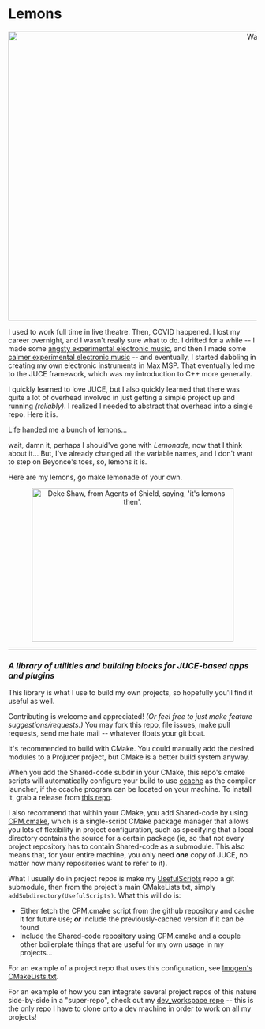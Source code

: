 # Lemons

<p align="center">
  <img src="https://github.com/benthevining/Lemons/blob/main/assets/lemons.jpg" alt="Watercolor painting of some lemons" width="1191" height="585"/>
</p>

I used to work full time in live theatre. Then, COVID happened. 
I lost my career overnight, and I wasn't really sure what to do. I drifted for a while -- I made some [angsty experimental electronic music](https://soundcloud.com/benvining/american-dream), and then I made some [calmer experimental electronic music](https://soundcloud.com/benvining/sets/introspectralism) -- and eventually, I started dabbling in creating my own electronic instruments in Max MSP. That eventually led me to the JUCE framework, which was my introduction to C++ more generally. 

I quickly learned to love JUCE, but I also quickly learned that there was quite a lot of overhead involved in just getting a simple project up and running *(reliably)*. I realized I needed to abstract that overhead into a single repo. Here it is.

Life handed me a bunch of lemons...

wait, damn it, perhaps I should've gone with *Lemonade*, now that I think about it... But, I've already changed all the variable names, and I don't want to step on Beyonce's toes, so, lemons it is.

Here are my lemons, go make lemonade of your own.

<p align="center">
  <img src="https://github.com/benthevining/Lemons/blob/main/assets/deke.png" alt="Deke Shaw, from Agents of Shield, saying, 'it's lemons then'." width="409" height="311"/>
</p>

---


### *A library of utilities and building blocks for JUCE-based apps and plugins*

This library is what I use to build my own projects, so hopefully you'll find it useful as well.

Contributing is welcome and appreciated! *(Or feel free to just make feature suggestions/requests.)* You may fork this repo, file issues, make pull requests, send me hate mail -- whatever floats your git boat.

It's recommended to build with CMake. You could manually add the desired modules to a Projucer project, but CMake is a better build system anyway. 

When you add the Shared-code subdir in your CMake, this repo's cmake scripts will automatically configure your build to use [ccache](https://ccache.dev/) as the compiler launcher, if the ccache program can be located on your machine. To install it, grab a release from [this repo](https://github.com/cristianadam/ccache).

I also recommend that within your CMake, you add Shared-code by using [CPM.cmake](https://github.com/cpm-cmake/CPM.cmake), which is a single-script CMake package manager that allows you lots of flexibility in project configuration, such as specifying that a local directory contains the source for a certain package (ie, so that not every project repository has to contain Shared-code as a submodule. This also means that, for your entire machine, you only need **one** copy of JUCE, no matter how many repositories want to refer to it).

What I usually do in project repos is make my [UsefulScripts](https://github.com/BenViningMusicSoftware/UsefulScripts) repo a git submodule, then from the project's main CMakeLists.txt, simply `addSubdirectory(UsefulScripts)`. What this will do is:
* Either fetch the CPM.cmake script from the github repository and cache it for future use; ***or*** include the previously-cached version if it can be found
* Include the Shared-code repository using CPM.cmake
and a couple other boilerplate things that are useful for my own usage in my projects...

For an example of a project repo that uses this configuration, see [Imogen's CMakeLists.txt](https://github.com/benthevining/imogen/blob/main/CMakeLists.txt).

For an example of how you can integrate several project repos of this nature side-by-side in a "super-repo", check out my [dev_workspace repo](https://github.com/BenViningMusicSoftware/dev_workspace) -- this is the only repo I have to clone onto a dev machine in order to work on all my projects!
